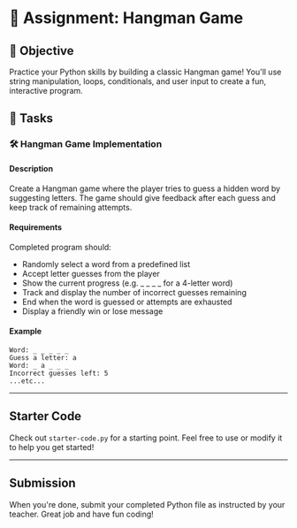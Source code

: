 

# 📘 Assignment: Hangman Game

## 🎯 Objective

Practice your Python skills by building a classic Hangman game! You'll use string manipulation, loops, conditionals, and user input to create a fun, interactive program.

## 📝 Tasks

### 🛠️ Hangman Game Implementation

#### Description
Create a Hangman game where the player tries to guess a hidden word by suggesting letters. The game should give feedback after each guess and keep track of remaining attempts.

#### Requirements
Completed program should:

- Randomly select a word from a predefined list
- Accept letter guesses from the player
- Show the current progress (e.g. _ _ _ _ for a 4-letter word)
- Track and display the number of incorrect guesses remaining
- End when the word is guessed or attempts are exhausted
- Display a friendly win or lose message

#### Example
```
Word: _ _ _ _ _
Guess a letter: a
Word: _ a _ _ _
Incorrect guesses left: 5
...etc...
```

---

## Starter Code
Check out `starter-code.py` for a starting point. Feel free to use or modify it to help you get started!

---

## Submission
When you're done, submit your completed Python file as instructed by your teacher. Great job and have fun coding!
